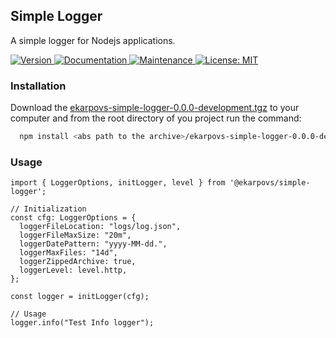 ## Simple Logger

A simple logger for Nodejs applications.

<p>
  <a href="https://www.npmjs.com/package/@ekarpovs/simple-logger" target="_blank">
    <img alt="Version" src="https://img.shields.io/npm/v/@ekarpovs/simple-logger.svg">
  </a>
  <a href="https://github.com/ekarpovs/simple-logger#readme" target="_blank">
    <img alt="Documentation" src="https://img.shields.io/badge/documentation-yes-brightgreen.svg" />
  </a>
  <a href="https://github.com/ekarpovs/simple-logger/graphs/commit-activity" target="_blank">
    <img alt="Maintenance" src="https://img.shields.io/badge/Maintained%3F-yes-green.svg" />
  </a>
  <a href="https://github.com/ekarpovs/simple-logger/blob/master/LICENSE" target="_blank">
    <img alt="License: MIT" src="https://img.shields.io/badge/License-MIT-yellow.svg" />
  </a>
</p>

### Installation
Download the [ekarpovs-simple-logger-0.0.0-development.tgz](https://github.com/ekarpovs/pakages-repo/tree/main/simple-logger) to your computer and from the root directory of you project run the command:
```bash
  npm install <abs path to the archive>/ekarpovs-simple-logger-0.0.0-development.tgz 
```
### Usage
```
import { LoggerOptions, initLogger, level } from '@ekarpovs/simple-logger';

// Initialization
const cfg: LoggerOptions = {
  loggerFileLocation: "logs/log.json",
  loggerFileMaxSize: "20m",
  loggerDatePattern: "yyyy-MM-dd.",
  loggerMaxFiles: "14d",
  loggerZippedArchive: true,
  loggerLevel: level.http,   
};

const logger = initLogger(cfg);

// Usage
logger.info("Test Info logger");
```
